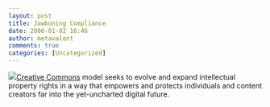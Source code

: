 ```yaml
---
layout: post
title: Jawboning Compliance
date: 2006-01-02 16:46
author: metavalent
comments: true
categories: [Uncategorized]
---
```

<!--Lead Photo --><a href="http://news.yahoo.com/s/ap/20060102/ap_on_hi_te/lords_of_file_sharing"><img src="https://web.archive.org/web/*/http://awebcamdarkly.com/">Creative Commons</a> model seeks to evolve and expand intellectual property rights in a way that empowers and protects individuals and content creators far into the yet-uncharted digital future.
